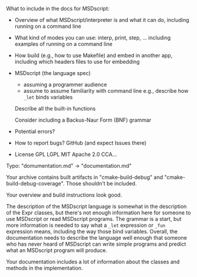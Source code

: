 

What to include in the docs for MSDscript:

* Overview of what MSDscript/interpreter is and what it can do,
  including running on a command line

* What kind of modes you can use: interp, print, step, ...
  including examples of running on a command line

* How build (e.g., how to use Makefile) and embed in another app,
  including which headers files to use for embedding

* MSDscript (the language spec)
    - assuming a programmer audience
    - assume to assume familiarity with command line
      e.g., describe how `_let` binds variables

  Describe all the built-in functions

  Consider including a Backus-Naur Form (BNF) grammar

* Potential errors?

* How to report bugs? GitHub (and expect Issues there)

* License
  GPL
  LGPL
  MIT
  Apache 2.0
  CCA...





Typo: "domumentation.md" -> "documentation.md"

Your archive contains built artifacts in "cmake-build-debug" and
"cmake-build-debug-coverage". Those shouldn't be included.

Your overview and build instructions look good.

The description of the MSDscript language is somewhat in the
description of the Expr classes, but there's not enough information
here for someone to use MSDscript or read MSDscript programs. The
grammar is a start, but more information is needed to say what a
`_let` expression or `_fun` expression means, including the way those
bind variables. Overall, the documentation needs to describe the
language well enough that someone who has never heard of MSDscript can
write simple programs and predict what an MSDscript program will
produce.

Your documentation includes a lot of information about the classes and
methods in the implementation.